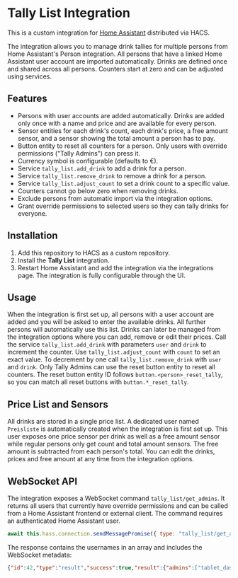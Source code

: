 # Tally List Integration

This is a custom integration for [Home Assistant](https://www.home-assistant.io/) distributed via HACS.

The integration allows you to manage drink tallies for multiple persons from Home Assistant's Person integration. All persons that have a linked Home Assistant user account are imported automatically. Drinks are defined once and shared across all persons. Counters start at zero and can be adjusted using services.

## Features

- Persons with user accounts are added automatically. Drinks are added only once with a name and price and are available for every person.
- Sensor entities for each drink's count, each drink's price, a free amount sensor, and a sensor showing the total amount a person has to pay.
- Button entity to reset all counters for a person. Only users with
  override permissions ("Tally Admins") can press it.
- Currency symbol is configurable (defaults to €).
- Service `tally_list.add_drink` to add a drink for a person.
- Service `tally_list.remove_drink` to remove a drink for a person.
- Service `tally_list.adjust_count` to set a drink count to a specific value.
- Counters cannot go below zero when removing drinks.
- Exclude persons from automatic import via the integration options.
- Grant override permissions to selected users so they can tally drinks for
  everyone.

## Installation

1. Add this repository to HACS as a custom repository.
2. Install the **Tally List** integration.
3. Restart Home Assistant and add the integration via the integrations page.
   The integration is fully configurable through the UI.

## Usage

When the integration is first set up, all persons with a user account are added and you will be asked to enter the available drinks. All further persons will automatically use this list. Drinks can later be managed from the integration options where you can add, remove or edit their prices. Call the service `tally_list.add_drink` with parameters `user` and `drink` to increment the counter. Use `tally_list.adjust_count` with `count` to set an exact value. To decrement by one call `tally_list.remove_drink` with `user` and `drink`. Only Tally Admins can use the reset button entity to reset all counters. The reset button entity ID follows `button.<person>_reset_tally`, so you can match all reset buttons with `button.*_reset_tally`.

## Price List and Sensors

All drinks are stored in a single price list. A dedicated user named
`Preisliste` is automatically created when the integration is first set up. This user
exposes one price sensor per drink as well as a free amount sensor while regular
persons only get count and total amount sensors. The free amount is subtracted from
each person's total. You can edit the drinks, prices and free amount at any time
from the integration options.

## WebSocket API

The integration exposes a WebSocket command `tally_list/get_admins`. It returns
all users that currently have override permissions and can be called from a
Home Assistant frontend or external client. The command requires an
authenticated Home Assistant user.

```js
await this.hass.connection.sendMessagePromise({ type: "tally_list/get_admins" });
```

The response contains the usernames in an array and includes the WebSocket metadata:

```json
{"id":42,"type":"result","success":true,"result":{"admins":["tablet_dashboard","Test","Test 2"]}}
```
